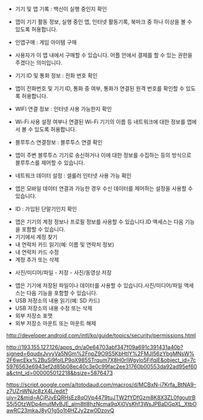 * 기기 및 앱 기록 : 백신이 실행 중인지 확인
 - 앱이 기기 활동 정보, 실행 중인 앱, 인터넷 활동기록, 북마크 중 하나 이상을 볼 수 있도록 허용합니다.
* 인앱구매 : 게임 아이템 구매
 - 사용자가 이 앱 내에서 구매할 수 있습니다. 어플 안에서 결제를 할 수 있는 권한을 주겠다는 의미입니다.
* 기기 ID 및 통화 정보 : 전화 번호 확인
 - 앱이 전화번호 및 기기 ID, 통화 중 여부, 통화가 연결된 원격 번호를 확인할 수 있도록 허용합니다.
* WIFI 연결 정보 : 인터넷 사용 가능한지 확인
 - Wi-Fi 사용 설정 여부나 연결된 Wi-Fi 기기의 이름 등 네트워크에 대한 정보를 앱에서 볼 수 있도록 허용합니다.
* 블루투스 연결정보 : 블루투스 연결 확인
 - 앱이 주변 블루투스 기기로 송신하거나 이에 대한 정보를 수집하는 등의 방식으로 블루투스를 제어할 수 있습니다.
* 네트워크 데이터 설정 : 셀룰러 인터넷 사용 가능 확인
 - 앱은 모바일 데이터 연결과 가능한 경우 수신 데이터를 제어하는 설정을 사용할 수 있습니다.
* ID : 가입된 단말기인지 확인
 - 앱은 기기의 계정 정보나 프로필 정보를 사용할 수 있습니다.ID 액세스는 다음 기능을 포함할 수 있습니다.
 - 기기에서 계정 찾기
 - 내 연락처 카드 읽기(예: 이름 및 연락처 정보)
 - 내 연락처 카드 수정
 - 계정 추가 또는 삭제
* 사진/미디어/파일 - 저장 - 사진/동영상 저장
 - 앱은 기기에 저장된 파일이나 데이터를 사용할 수 있습니다.사진/미디어/파일 액세스는 다음 기능을 포함할 수 있습니다.
 - USB 저장소의 내용 읽기(예: SD 카드)
 - USB 저장소의 내용 수정 또는 삭제
 - 외부 저장소 포맷
 - 외부 저장소 마운트 또는 마운트 해제

http://developer.android.com/intl/ko/guide/topics/security/permissions.html

http://193.155.127.126/apps_dn/a0e64703abf347f09a691c391431a40b?signed=6qudxJvvyVa5NGm%2FnpZ9O9S5KbHtlY%2FMJI56zYbgMNsW%2F6wcEkx%2BuSi9foILP9oX985STrqum7X8H0rIWgylo5FifqjE&object_id=7c5976563e6943ef2d85b08ec40c3e0c99fac2ee31760b00553da92ad95ef60a&ctnt_id=000005012218&bsize=5876473

https://script.google.com/a/totodaud.com/macros/d/MCBxN-i7Krfa_BtNA9-z7UZnWNJc8zX4L/edit?uiv=2&mid=ACjPJvEQRHsEz8qOVp4479tuJTW2fYDfGzm8K8X3ZL0fgoutrBS5j5OtzWDp4mutMvBJE_aIm8tl8hzNcma9qXi0VsKhf3WsJPBaDGpXL_XtbOawRC23mkaJ8yO1g5o1t4HZJy2zw0DzovQ
